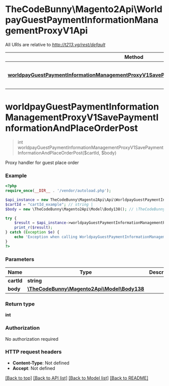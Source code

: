 # TheCodeBunny\Magento2Api\WorldpayGuestPaymentInformationManagementProxyV1Api

All URIs are relative to *http://t213.vg/rest/default*

Method | HTTP request | Description
------------- | ------------- | -------------
[**worldpayGuestPaymentInformationManagementProxyV1SavePaymentInformationAndPlaceOrderPost**](WorldpayGuestPaymentInformationManagementProxyV1Api.md#worldpayGuestPaymentInformationManagementProxyV1SavePaymentInformationAndPlaceOrderPost) | **POST** /V1/worldpay-guest-carts/{cartId}/payment-information | 


# **worldpayGuestPaymentInformationManagementProxyV1SavePaymentInformationAndPlaceOrderPost**
> int worldpayGuestPaymentInformationManagementProxyV1SavePaymentInformationAndPlaceOrderPost($cartId, $body)



Proxy handler for guest place order

### Example
```php
<?php
require_once(__DIR__ . '/vendor/autoload.php');

$api_instance = new TheCodeBunny\Magento2Api\Api\WorldpayGuestPaymentInformationManagementProxyV1Api();
$cartId = "cartId_example"; // string | 
$body = new \TheCodeBunny\Magento2Api\Model\Body138(); // \TheCodeBunny\Magento2Api\Model\Body138 | 

try {
    $result = $api_instance->worldpayGuestPaymentInformationManagementProxyV1SavePaymentInformationAndPlaceOrderPost($cartId, $body);
    print_r($result);
} catch (Exception $e) {
    echo 'Exception when calling WorldpayGuestPaymentInformationManagementProxyV1Api->worldpayGuestPaymentInformationManagementProxyV1SavePaymentInformationAndPlaceOrderPost: ', $e->getMessage(), PHP_EOL;
}
?>
```

### Parameters

Name | Type | Description  | Notes
------------- | ------------- | ------------- | -------------
 **cartId** | **string**|  |
 **body** | [**\TheCodeBunny\Magento2Api\Model\Body138**](../Model/\TheCodeBunny\Magento2Api\Model\Body138.md)|  | [optional]

### Return type

**int**

### Authorization

No authorization required

### HTTP request headers

 - **Content-Type**: Not defined
 - **Accept**: Not defined

[[Back to top]](#) [[Back to API list]](../../README.md#documentation-for-api-endpoints) [[Back to Model list]](../../README.md#documentation-for-models) [[Back to README]](../../README.md)

